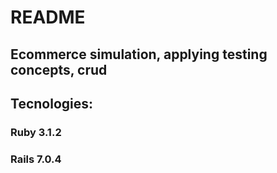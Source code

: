 # README

## Ecommerce simulation, applying testing concepts, crud

## Tecnologies:
### Ruby 3.1.2
### Rails 7.0.4
